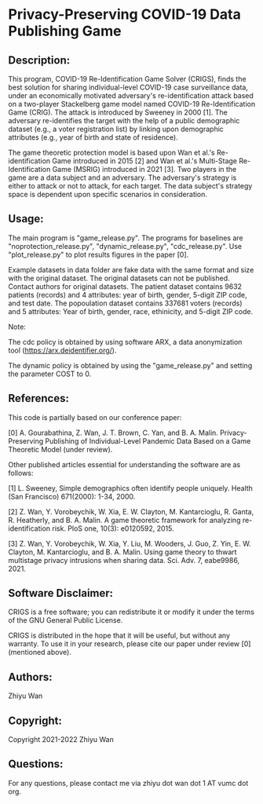 # Privacy-Preserving COVID-19 Data Publishing Game

## Description:
This program, COVID-19 Re-Identification Game Solver (CRIGS), finds the best solution for sharing individual-level COVID-19 case surveillance data, under an economically motivated adversary's re-identification attack based on a two-player Stackelberg game model named COVID-19 Re-Identification Game (CRIG). The attack is introduced by Sweeney in 2000 [1]. The adversary re-identifies the target with the help of a public demographic dataset (e.g., a voter registration list) by linking upon demographic attributes (e.g., year of birth and state of residence).

The game theoretic protection model is based upon Wan et al.'s Re-identification Game introduced in 2015 [2] and Wan et al.'s Multi-Stage Re-Identification Game (MSRIG) introduced in 2021 [3]. Two players in the game are a data subject and an adversary. The adversary's strategy is either to attack or not to attack, for each target. The data subject's strategy space is dependent upon specific scenarios in consideration.

## Usage:

The main program is "game_release.py". The programs for baselines are "noprotection_release.py", "dynamic_release.py", "cdc_release.py". Use "plot_release.py" to plot results figures in the paper [0].

Example datasets in data folder are fake data with the same format and size with the original dataset. The original datasets can not be published. Contact authors for original datasets. The patient dataset contains 9632 patients (records) and 4 attributes: year of birth, gender, 5-digit ZIP code, and test date. The popoulation dataset contains 337681 voters (records) and 5 attributes: Year of birth, gender, race, ethinicity, and 5-digit ZIP code.

Note:

The cdc policy is obtained by using software ARX, a data anonymization tool (https://arx.deidentifier.org/).

The dynamic policy is obtained by using the "game_release.py" and setting the parameter COST to 0.

## References:

This code is partially based on our conference paper:

[0] A. Gourabathina, Z. Wan, J. T. Brown, C. Yan, and B. A. Malin. Privacy-Preserving Publishing of Individual-Level Pandemic Data Based on a Game Theoretic Model (under review).

Other published articles essential for understanding the software are as follows:

[1] L. Sweeney, Simple demographics often identify people uniquely. Health (San Francisco) 671(2000): 1-34, 2000.

[2] Z. Wan, Y. Vorobeychik, W. Xia, E. W. Clayton, M. Kantarcioglu, R. Ganta, R. Heatherly, and B. A. Malin. A game theoretic framework for analyzing re-identification risk. PloS one, 10(3): e0120592, 2015.

[3] Z. Wan, Y. Vorobeychik, W. Xia, Y. Liu, M. Wooders, J. Guo, Z. Yin, E. W. Clayton, M. Kantarcioglu, and B. A. Malin. Using game theory to thwart multistage privacy intrusions when sharing data. Sci. Adv. 7, eabe9986, 2021.

## Software Disclaimer:

CRIGS is a free software; you can redistribute it or modify it under the terms of the GNU General Public License. 

CRIGS is distributed in the hope that it will be useful, but without any warranty. To use it in your research, please cite our paper under review [0] (mentioned above).

## Authors:

Zhiyu Wan

## Copyright:

Copyright 2021-2022 Zhiyu Wan

## Questions:

For any questions, please contact me via zhiyu dot wan dot 1 AT vumc dot org.
